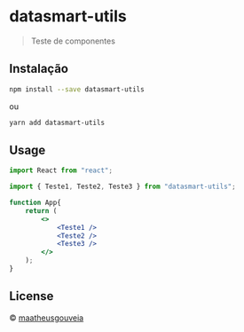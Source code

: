# datasmart-utils

> Teste de componentes

## Instalação

```bash
npm install --save datasmart-utils
```

ou

```bash
yarn add datasmart-utils
```

## Usage

```jsx
import React from "react";

import { Teste1, Teste2, Teste3 } from "datasmart-utils";

function App{
	return (
		<>
			<Teste1 />
			<Teste2 />
			<Teste3 />
		</>
	);
}
```

## License

© [maatheusgouveia](https://github.com/maatheusgouveia)
